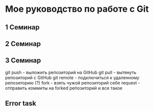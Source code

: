 # Мое руководство по работе с Git

## 1 Семинар



## 2 Семинар



## 3 Семинар

git push - выложить репозиторий на GitHub
git pull - вытянуть репозиторий с GitHub
git remote - подключиться к удаленному репозиторию (?)
fork - взять чужой репозиторий себе
request - отправить коммиты на forked репозиторий
и все такое


## Error task